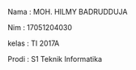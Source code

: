 Nama     : MOH. HILMY BADRUDDUJA

Nim      : 17051204030

kelas    : TI 2017A

Prodi    : S1 Teknik Informatika

